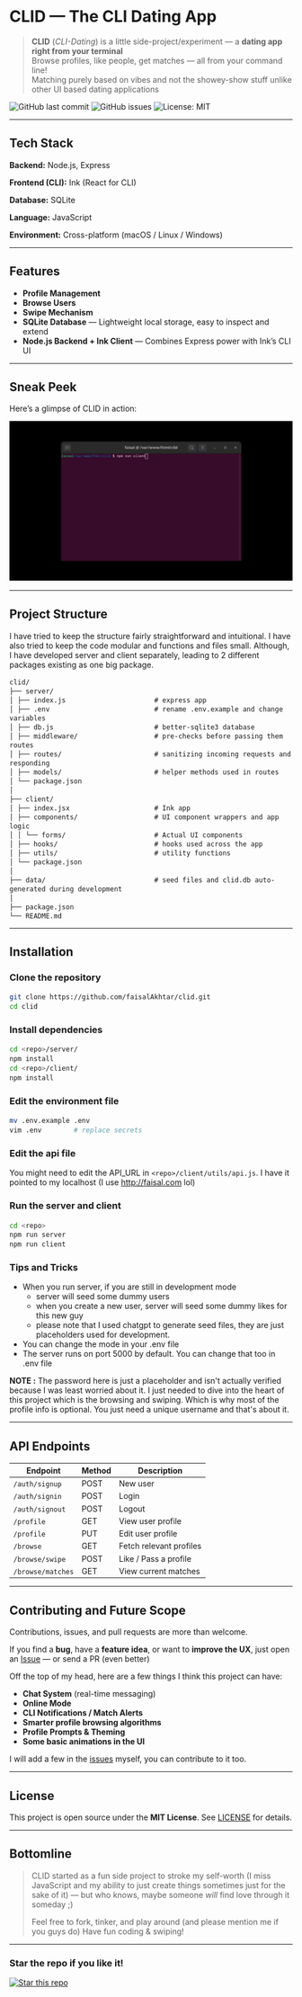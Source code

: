 # CLID — The CLI Dating App

> **CLID** (*CLI-Dating*) is a little side-project/experiment — a **dating app right from your terminal**  
> Browse profiles, like people, get matches — all from your command line!  
> Matching purely based on vibes and not the showey-show stuff unlike other UI based dating applications

![GitHub last commit](https://img.shields.io/github/last-commit/faisalAkhtar/clid)
![GitHub issues](https://img.shields.io/github/issues/faisalAkhtar/clid)
![License: MIT](https://img.shields.io/badge/License-MIT-blue.svg)

---

## Tech Stack

**Backend:** Node.js, Express

**Frontend (CLI):** Ink (React for CLI)

**Database:** SQLite

**Language:** JavaScript

**Environment:** Cross-platform (macOS / Linux / Windows)

---

## Features

- **Profile Management**
- **Browse Users**
- **Swipe Mechanism**
- **SQLite Database** — Lightweight local storage, easy to inspect and extend
- **Node.js Backend + Ink Client** — Combines Express power with Ink’s CLI UI

---

## Sneak Peek

Here’s a glimpse of CLID in action:

![clid.gif](clid.gif)

---

## Project Structure

I have tried to keep the structure fairly straightforward and intuitional. I have also tried to keep the code modular and functions and files small. Although, I have developed server and client separately, leading to 2 different packages existing as one big package.

```
clid/
├── server/
│ ├── index.js                      # express app
│ ├── .env                          # rename .env.example and change variables
│ ├── db.js                         # better-sqlite3 database
│ ├── middleware/                   # pre-checks before passing them routes
│ ├── routes/                       # sanitizing incoming requests and responding
│ ├── models/                       # helper methods used in routes
│ └── package.json
│
├── client/
│ ├── index.jsx                     # Ink app
│ ├── components/                   # UI component wrappers and app logic
│ │ └── forms/                      # Actual UI components
│ ├── hooks/                        # hooks used across the app
│ ├── utils/                        # utility functions
│ └── package.json
│
├── data/                           # seed files and clid.db auto-generated during development
│
├── package.json
└── README.md
```

---

## Installation

### Clone the repository
```bash
git clone https://github.com/faisalAkhtar/clid.git
cd clid
```

### Install dependencies
```bash
cd <repo>/server/
npm install
cd <repo>/client/
npm install
```

### Edit the environment file
```bash
mv .env.example .env
vim .env        # replace secrets
```

### Edit the api file

You might need to edit the API_URL in `<repo>/client/utils/api.js`. I have it pointed to my localhost (I use http://faisal.com lol)

### Run the server and client

```bash
cd <repo>
npm run server
npm run client
```

### Tips and Tricks

- When you run server, if you are still in development mode
    - server will seed some dummy users
    - when you create a new user, server will seed some dummy likes for this new guy
    - please note that I used chatgpt to generate seed files, they are just placeholders used for development.
- You can change the mode in your .env file
- The server runs on port 5000 by default. You can change that too in .env file

**NOTE :** The password here is just a placeholder and isn't actually verified because I was least worried about it.
I just needed to dive into the heart of this project which is the browsing and swiping.
Which is why most of the profile info is optional. You just need a unique username and that's about it.

---

## API Endpoints

| Endpoint              | Method | Description              |
|-----------------------|--------|--------------------------|
| `/auth/signup`        | POST   | New user                 |
| `/auth/signin`        | POST   | Login                    |
| `/auth/signout`       | POST   | Logout                   |
| `/profile`            | GET    | View user profile        |
| `/profile`            | PUT    | Edit user profile        |
| `/browse`             | GET    | Fetch relevant profiles  |
| `/browse/swipe`       | POST   | Like / Pass a profile    |
| `/browse/matches`     | GET    | View current matches     |

---

## Contributing and Future Scope

Contributions, issues, and pull requests are more than welcome.

If you find a **bug**, have a **feature idea**, or want to **improve the UX**, just open an [Issue](../../issues) — or send a PR (even better)

Off the top of my head, here are a few things I think this project can have:

- **Chat System** (real-time messaging)
- **Online Mode**
- **CLI Notifications / Match Alerts**
- **Smarter profile browsing algorithms**
- **Profile Prompts & Theming**
- **Some basic animations in the UI**

I will add a few in the [issues](../../issues) myself, you can contribute to it too.

---

## License

This project is open source under the **MIT License**. See [LICENSE](./LICENSE) for details.

---

## Bottomline

> CLID started as a fun side project to stroke my self-worth (I miss JavaScript and my ability to just create things sometimes just for the sake of it) —
> but who knows, maybe someone *will* find love through it someday ;)
>
> Feel free to fork, tinker, and play around (and please mention me if you guys do)
> Have fun coding & swiping!

---

### Star the repo if you like it!

[![Star this repo](https://img.shields.io/github/stars/faisalAkhtar/clid?style=social)](https://github.com/faisalAkhtar/clid)
